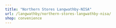 ```yaml
---
title: "Northern Stores Langwathby-NISA"
url: /langwathby/northern-stores-langwathby-nisa/
shop: convenience
---
```

